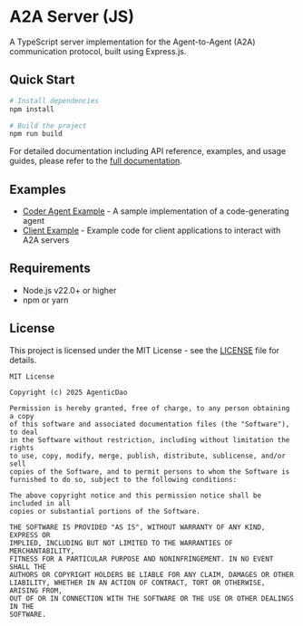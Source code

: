 # A2A Server (JS)

A TypeScript server implementation for the Agent-to-Agent (A2A) communication protocol, built using Express.js.

## Quick Start

```bash
# Install dependencies
npm install

# Build the project
npm run build
```

For detailed documentation including API reference, examples, and usage guides, please refer to the [full documentation](doc/index.md).

## Examples

- [Coder Agent Example](samples/coderAgent) - A sample implementation of a code-generating agent
- [Client Example](samples/client) - Example code for client applications to interact with A2A servers

## Requirements

- Node.js v22.0+ or higher
- npm or yarn

## License

This project is licensed under the MIT License - see the [LICENSE](LICENSE) file for details.

```
MIT License

Copyright (c) 2025 AgenticDao

Permission is hereby granted, free of charge, to any person obtaining a copy
of this software and associated documentation files (the "Software"), to deal
in the Software without restriction, including without limitation the rights
to use, copy, modify, merge, publish, distribute, sublicense, and/or sell
copies of the Software, and to permit persons to whom the Software is
furnished to do so, subject to the following conditions:

The above copyright notice and this permission notice shall be included in all
copies or substantial portions of the Software.

THE SOFTWARE IS PROVIDED "AS IS", WITHOUT WARRANTY OF ANY KIND, EXPRESS OR
IMPLIED, INCLUDING BUT NOT LIMITED TO THE WARRANTIES OF MERCHANTABILITY,
FITNESS FOR A PARTICULAR PURPOSE AND NONINFRINGEMENT. IN NO EVENT SHALL THE
AUTHORS OR COPYRIGHT HOLDERS BE LIABLE FOR ANY CLAIM, DAMAGES OR OTHER
LIABILITY, WHETHER IN AN ACTION OF CONTRACT, TORT OR OTHERWISE, ARISING FROM,
OUT OF OR IN CONNECTION WITH THE SOFTWARE OR THE USE OR OTHER DEALINGS IN THE
SOFTWARE.
```
